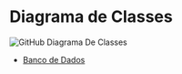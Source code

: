 # Diagrama de Classes

![GitHub Diagrama De Classes](/FotosDTela/DiagramaDeClasses.png)

- [Banco de Dados](https://github.com/cp2-dc-info-projeto-final-2018/requisitos-sysger/blob/master/Codigo/Bancodedados.sql)
